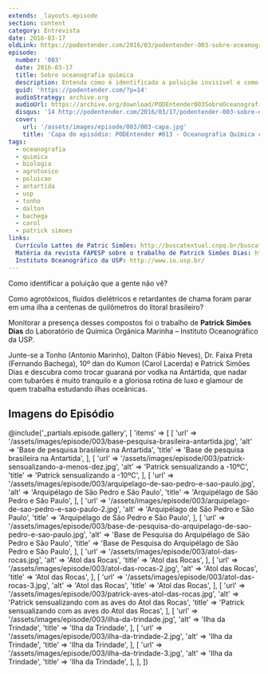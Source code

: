 ```yaml
---
extends: _layouts.episode
section: content
category: Entrevista
date: 2016-03-17
oldLink: https://podentender.com/2016/03/podentender-003-sobre-oceanografia-quimica.html
episode:
  number: '003'
  date: 2016-03-17
  title: Sobre oceanografia química
  description: Entenda como é identificada a poluição invisível e como agrotóxicos e outros poluentes foram parar em uma ilha há centenas de quilômetros do litoral brasileiro. 
  guid: 'https://podentender.com/?p=14'
  audioStrategy: archive.org
  audioUrl: https://archive.org/download/PODEntender003SobreOceanografiaQuimica/PODEntender_003_sobre_oceanografia_quimica.mp3
  disqus: '14 http://podentender.com/2016/03/17/podentender-003-sobre-oceanografia-quimica/'
  cover:
    url: '/assets/images/episode/003/003-capa.jpg'
    title: 'Capa do episódio: PODEntender #013 - Oceanografia Química com Patrick Simões Dias'
tags:
  - oceanografia
  - quimica
  - biologia
  - agrotoxico
  - poluicao
  - antartida
  - usp
  - tonho
  - dalton
  - bachega
  - carol
  - patrick simoes
links:
  Currículo Lattes de Patric Simões: http://buscatextual.cnpq.br/buscatextual/visualizacv.do?id=K4262622Y4
  Matéria da revista FAPESP sobre o trabalho de Patrick Simões Dias: http://revistapesquisa.fapesp.br/2013/07/26/poluicao-que-vem-de-longe/
  Instituto Oceanográfico da USP: http://www.io.usp.br/
---
```


Como identificar a poluição que a gente não vê?

Como agrotóxicos, fluídos dielétricos e retardantes de chama
foram parar em uma ilha a centenas de quilômetros do litoral
brasileiro?

Monitorar a presença desses compostos foi o trabalho de
**Patrick Simões Dias** do Laboratório de Química Orgânica Marinha
– Instituto Oceanográfico da USP.

Junte-se a Tonho (Antonio Marinho), Dalton (Fábio Neves),
Dr. Faixa Preta (Fernando Bachega), 10º dan do Kumon (Carol Lacerda)
e Patrick Simões Dias e descubra como trocar guaraná por vodka na
Antártida, que nadar com tubarões é muito tranquilo e a
gloriosa rotina de luxo e glamour de quem trabalha estudando
ilhas oceânicas.

## Imagens do Episódio

@include('_partials.episode.gallery', [
    'items' => [
        [
            'url' => '/assets/images/episode/003/base-pesquisa-brasileira-antartida.jpg',
            'alt' => 'Base de pesquisa brasileira na Antartida',
            'title' => 'Base de pesquisa brasileira na Antartida',
        ],
        [
            'url' => '/assets/images/episode/003/patrick-sensualizando-a-menos-dez.jpg',
            'alt' => 'Patrick sensualizando a -10ºC',
            'title' => 'Patrick sensualizando a -10ºC',
        ],
        [
            'url' => '/assets/images/episode/003/arquipelago-de-sao-pedro-e-sao-paulo.jpg',
            'alt' => 'Arquipélago de São Pedro e São Paulo',
            'title' => 'Arquipélago de São Pedro e São Paulo',
        ],
        [
            'url' => '/assets/images/episode/003/arquipelago-de-sao-pedro-e-sao-paulo-2.jpg',
            'alt' => 'Arquipélago de São Pedro e São Paulo',
            'title' => 'Arquipélago de São Pedro e São Paulo',
        ],
        [
            'url' => '/assets/images/episode/003/base-de-pesquisa-do-arquipelago-de-sao-pedro-e-sao-paulo.jpg',
            'alt' => 'Base de Pesquisa do Arquipélago de São Pedro e São Paulo',
            'title' => 'Base de Pesquisa do Arquipélago de São Pedro e São Paulo',
        ],
        [
            'url' => '/assets/images/episode/003/atol-das-rocas.jpg',
            'alt' => 'Atol das Rocas',
            'title' => 'Atol das Rocas',
        ],
        [
            'url' => '/assets/images/episode/003/atol-das-rocas-2.jpg',
            'alt' => 'Atol das Rocas',
            'title' => 'Atol das Rocas',
        ],
        [
            'url' => '/assets/images/episode/003/atol-das-rocas-3.jpg',
            'alt' => 'Atol das Rocas',
            'title' => 'Atol das Rocas',
        ],
        [
            'url' => '/assets/images/episode/003/patrick-aves-atol-das-rocas.jpg',
            'alt' => 'Patrick sensualizando com as aves do Atol das Rocas',
            'title' => 'Patrick sensualizando com as aves do Atol das Rocas',
        ],
        [
            'url' => '/assets/images/episode/003/ilha-da-trindade.jpg',
            'alt' => 'Ilha da Trindade',
            'title' => 'Ilha da Trindade',
        ],
        [
            'url' => '/assets/images/episode/003/ilha-da-trindade-2.jpg',
            'alt' => 'Ilha da Trindade',
            'title' => 'Ilha da Trindade',
        ],
        [
            'url' => '/assets/images/episode/003/ilha-da-trindade-3.jpg',
            'alt' => 'Ilha da Trindade',
            'title' => 'Ilha da Trindade',
        ],
    ],
])
